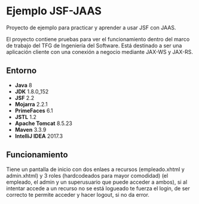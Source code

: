 # Ejemplo JSF-JAAS

Proyecto de ejemplo para practicar y aprender a usar JSF con JAAS.

El proyecto contiene pruebas para ver el funcionamiento dentro del marco de trabajo del TFG de Ingeniería del Software. Está destinado a ser una aplicación cliente con una conexión a negocio mediante JAX-WS y JAX-RS.

## Entorno

 - **Java** 8
 - **JDK** 1.8.0_152
 - **JSF** 2.2
 - **Mojarra** 2.2.1
 - **PrimeFaces** 6.1
 - **JSTL** 1.2
 - **Apache Tomcat** 8.5.23
 - **Maven** 3.3.9
 - **IntelliJ IDEA** 2017.3
 
 
 ## Funcionamiento
 
 Tiene un pantalla de inicio con dos enlaes a recursos (empleado.xhtml y admin.xhtml) y 3 roles (hardcodeados para mayor comodidad) (el empleado, el admin y un superusuario que puede acceder a ambos), si al intentar accede a un recurso no se está logueado te fuerza el login, de ser correcto te permite acceder y hacer logout, si no da error.
